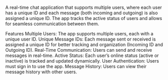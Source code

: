 A real-time chat application that supports multiple users, where each user has a unique ID and each message (both incoming and outgoing) is also assigned a unique ID. 
The app tracks the active status of users and allows for seamless communication between them.

Features
Multiple Users: The app supports multiple users, each with a unique user ID.
Unique Message IDs: Each message sent or received is assigned a unique ID for better tracking and organization (Incoming ID and Outgoing ID).
Real-Time Communication: Users can send and receive messages in real-time.
Active Status: Each user’s online status (active or inactive) is tracked and updated dynamically.
User Authentication: Users must sign in to use the app.
Message History: Users can view their message history with other users.
